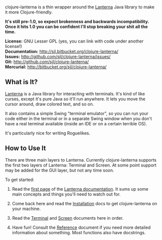 clojure-lanterna is a thin wrapper around the [Lanterna][] Java library to make
it more Clojure-friendly.

**It's still pre-1.0, so expect brokenness and backwards incompatibility.  Once
it hits 1.0 you can be confident I'll stop breaking your shit all the time.**

**License:** GNU Lesser GPL (yes, you can link with code under another license!)  
**Documentation:** <http://sjl.bitbucket.org/clojure-lanterna/>  
**Issues:** <http://github.com/sjl/clojure-lanterna/issues/>  
**Git:** <http://github.com/sjl/clojure-lanterna/>  
**Mercurial:** <http://bitbucket.org/sjl/clojure-lanterna/>

What is It?
-----------

[Lanterna][] is a Java library for interacting with terminals.  It's kind of
like curses, except it's pure Java so it'll run anywhere.  It lets you move the
cursor around, draw colored text, and so on.

It also contains a simple Swing "terminal emulator", so you can run your code
either in the terminal or in a separate Swing window when you don't have
a real terminal available (inside an IDE or on a certain terrible OS).

It's particularly nice for writing Roguelikes.

How to Use It
-------------

There are three main layers to Lanterna.  Currently clojure-lanterna supports
the first two layers of Lanterna: Terminal and Screen.  At some point support
may be added for the GUI layer, but not any time soon.

To get started:

1. Read the [first page][lanterna-docs] of the [Lanterna
   documentation][lanterna-docs].  It sums up some main concepts and things
   you'll need to watch out for.

2. Come back here and read the [Installation](./installation/) docs to get
   clojure-lanterna on your machine.

3. Read the [Terminal](./terminals/) and [Screen](./screens/) documents here in
   order.

4. Have fun!  Consult the [Reference](./reference/) document if you need more
   detailed information about something.  Most functions also have docstrings.

[Lanterna]: https://code.google.com/p/lanterna/
[lanterna-docs]: https://code.google.com/p/lanterna/wiki/DevelopmentGuide
